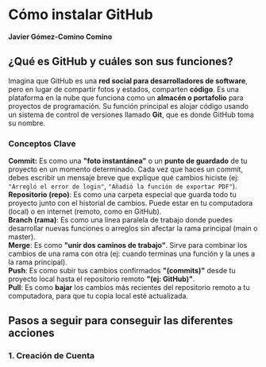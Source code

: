 # Cómo instalar GitHub
**Javier Gómez-Comino Comino**

## ¿Qué es GitHub y cuáles son sus funciones?

Imagina que GitHub es una **red social para desarrolladores de software**, pero en lugar de compartir fotos y estados, comparten **código**.
Es una plataforma en la nube que funciona como un **almacén o portafolio** para proyectos de programación. Su función principal es alojar código usando un sistema de control de versiones llamado **Git**, que es donde GitHub toma su nombre.

### Conceptos Clave  

**Commit:** Es como una **"foto instantánea"** o un **punto de guardado** de tu proyecto en un momento determinado. Cada vez que haces un commit, debes escribir un mensaje breve que explique qué cambios hiciste (ej: `"Arregló el error de login"`, `"Añadió la función de exportar PDF"`).  
**Repositorio (repo)**: Es como una carpeta especial que guarda todo tu proyecto junto con el historial de cambios. Puede estar en tu computadora (local) o en internet (remoto, como en GitHub).  
**Branch (rama)**: Es como una línea paralela de trabajo donde puedes desarrollar nuevas funciones o arreglos sin afectar la rama principal (main o master).  
**Merge**: Es como **"unir dos caminos de trabajo"**. Sirve para combinar los cambios de una rama con otra (ej: cuando terminas una función y la unes a la rama principal).  
**Push**: Es como subir tus cambios confirmados **"(commits)"** desde tu proyecto local hasta el repositorio remoto **"(ej: GitHub)"**.  
**Pull**: Es como **bajar** los cambios más recientes del repositorio remoto a tu computadora, para que tu copia local esté actualizada.





## Pasos a seguir para conseguir las diferentes acciones

### 1. Creación de Cuenta


